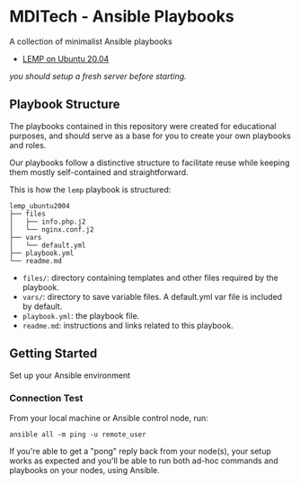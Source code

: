 # MDITech - Ansible Playbooks
A collection of minimalist Ansible playbooks

* [LEMP on Ubuntu 20.04](https://github.com/mdutt247/ansible-playbooks/tree/main/lemp_ubuntu2004)

*you should setup a fresh server before starting.*

## Playbook Structure
The playbooks contained in this repository were created for educational purposes, and should serve as a base for you to create your own playbooks and roles.

Our playbooks follow a distinctive structure to facilitate reuse while keeping them mostly self-contained and straightforward.

This is how the `lemp` playbook is structured:

```
lemp_ubuntu2004
├── files
│   ├── info.php.j2
│   └── nginx.conf.j2
├── vars
│   └── default.yml
├── playbook.yml
└── readme.md
```

* `files/`: directory containing templates and other files required by the playbook.
* `vars/`: directory to save variable files. A default.yml var file is included by default.
* `playbook.yml`: the playbook file.
* `readme.md`: instructions and links related to this playbook.

## Getting Started
Set up your Ansible environment

### Connection Test
From your local machine or Ansible control node, run:

```
ansible all -m ping -u remote_user
```
If you're able to get a "pong" reply back from your node(s), your setup works as expected and you'll be able to run both ad-hoc commands and playbooks on your nodes, using Ansible.
